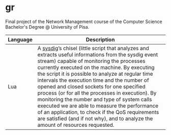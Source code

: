 # gr
Final project of the Network Management course of the Computer Science Bachelor's Degree @ University of Pisa.

| <b>Language</b> | <b>Description</b> |
| --------------- | ------------------ | 
| Lua | A [sysdig](https://github.com/draios/sysdig)’s chisel (little script that analyzes and extracts useful informations from the sysdig event stream) capable of monitoring the processes currently executed on the machine. By executing the script it is possible to analyze at regular time intervals the execution time and the number of opened and closed sockets for one specified process (or for all the processes in execution). By monitoring the number and type of system calls executed we are able to measure the performance of an application, to check if the QoS requirements are satisfied (and if not why), and to analyze the amount of resources requested. | 
